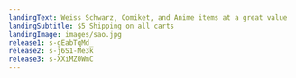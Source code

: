 ```yaml
---
landingText: Weiss Schwarz, Comiket, and Anime items at a great value
landingSubtitle: $5 Shipping on all carts
landingImage: images/sao.jpg
release1: s-gEabTqMd_
release2: s-j6S1-Me3k
release3: s-XXiMZ0WmC
---
```

